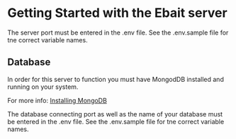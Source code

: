 # Getting Started with the Ebait server

The server port must be entered in the .env file. See the .env.sample file for tne correct variable names.

## Database

In order for this server to function you must have MongodDB installed and running on your system.

For more info: [Installing MongoDB](https://www.mongodb.com/docs/manual/installation/)

The database connecting port as well as the name of your database must be entered in the .env file. See the .env.sample file for tne correct variable names.


